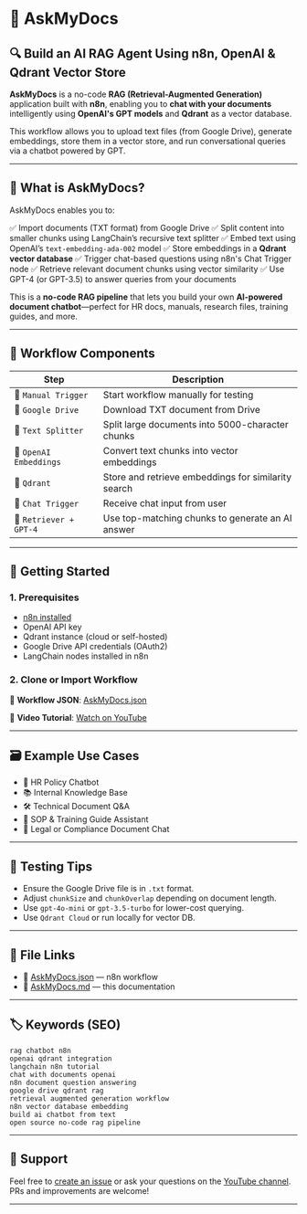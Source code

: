 # 📘 AskMyDocs

## 🔍 Build an AI RAG Agent Using n8n, OpenAI & Qdrant Vector Store

**AskMyDocs** is a no-code **RAG (Retrieval-Augmented Generation)** application built with **n8n**, enabling you to **chat with your documents** intelligently using **OpenAI's GPT models** and **Qdrant** as a vector database.

This workflow allows you to upload text files (from Google Drive), generate embeddings, store them in a vector store, and run conversational queries via a chatbot powered by GPT.

---

## 🧠 What is AskMyDocs?

AskMyDocs enables you to:

✅ Import documents (TXT format) from Google Drive
✅ Split content into smaller chunks using LangChain’s recursive text splitter
✅ Embed text using OpenAI’s `text-embedding-ada-002` model
✅ Store embeddings in a **Qdrant vector database**
✅ Trigger chat-based questions using n8n's Chat Trigger node
✅ Retrieve relevant document chunks using vector similarity
✅ Use GPT-4 (or GPT-3.5) to answer queries from your documents

This is a **no-code RAG pipeline** that lets you build your own **AI-powered document chatbot**—perfect for HR docs, manuals, research files, training guides, and more.

---

## 🧩 Workflow Components

| Step                   | Description                                         |
| ---------------------- | --------------------------------------------------- |
| 🔹 `Manual Trigger`    | Start workflow manually for testing                 |
| 🔹 `Google Drive`      | Download TXT document from Drive                    |
| 🔹 `Text Splitter`     | Split large documents into 5000-character chunks    |
| 🔹 `OpenAI Embeddings` | Convert text chunks into vector embeddings          |
| 🔹 `Qdrant`            | Store and retrieve embeddings for similarity search |
| 🔹 `Chat Trigger`      | Receive chat input from user                        |
| 🔹 `Retriever + GPT-4` | Use top-matching chunks to generate an AI answer    |

---

## 🚀 Getting Started

### 1. Prerequisites

* [n8n installed](https://docs.n8n.io)
* OpenAI API key
* Qdrant instance (cloud or self-hosted)
* Google Drive API credentials (OAuth2)
* LangChain nodes installed in n8n

### 2. Clone or Import Workflow

🔗 **Workflow JSON**:
[AskMyDocs.json](https://github.com/matinict/MyN8N/blob/main/AskMyDocs.json)

📄 **Video Tutorial**:
[Watch on YouTube](https://youtube.com/@POAiB)

---

## 🗃️ Example Use Cases

* 💼 HR Policy Chatbot
* 📚 Internal Knowledge Base
* 🛠️ Technical Document Q\&A
* 📑 SOP & Training Guide Assistant
* 🧾 Legal or Compliance Document Chat

---

## 🧪 Testing Tips

* Ensure the Google Drive file is in `.txt` format.
* Adjust `chunkSize` and `chunkOverlap` depending on document length.
* Use `gpt-4o-mini` or `gpt-3.5-turbo` for lower-cost querying.
* Use `Qdrant Cloud` or run locally for vector DB.

---

## 📁 File Links

* 🧠 [AskMyDocs.json](https://github.com/matinict/MyN8N/blob/main/AskMyDocs.json) — n8n workflow
* 📘 [AskMyDocs.md](https://github.com/matinict/MyN8N/blob/main/AskMyDocs.md) — this documentation

---

## 🏷️ Keywords (SEO)

```
rag chatbot n8n  
openai qdrant integration  
langchain n8n tutorial  
chat with documents openai  
n8n document question answering  
google drive qdrant rag  
retrieval augmented generation workflow  
n8n vector database embedding  
build ai chatbot from text  
open source no-code rag pipeline  
```

---

## 🙋 Support

Feel free to [create an issue](https://github.com/matinict/MyN8N/issues) or ask your questions on the [YouTube channel](https://youtube.com/@POAiB). PRs and improvements are welcome!

---

